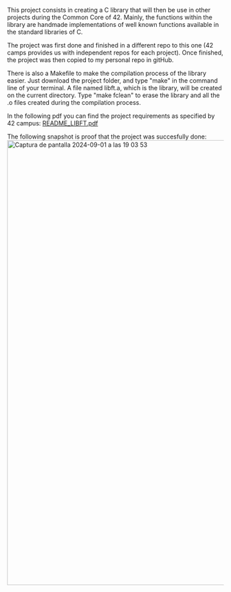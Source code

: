 
This project consists in creating a C library that will then be use in other projects during the Common Core of 42. Mainly, the functions within the library are handmade implementations of well known functions available in the standard libraries of C.

The project was first done and finished in a different repo to this one (42 camps provides us with independent repos for each project). Once finished, the project was then copied to my personal repo in gitHub.

There is also a Makefile to make the compilation process of the library easier. Just download the project folder, and type "make" in the command line of your terminal. A file named libft.a, which is the library, will be created on the current directory. Type "make fclean" to erase the library and all the .o files created during the compilation process.

In the following pdf you can find the project requirements as specified by 42 campus:
[README_LIBFT.pdf](https://github.com/Alvicina/LIBFT/files/15310029/README_LIBFT.pdf)

The following snapshot is proof that the project was succesfully done:
<img width="1033" alt="Captura de pantalla 2024-09-01 a las 19 03 53" src="https://github.com/user-attachments/assets/4742a554-373b-4255-8af7-0983be308cbb">
